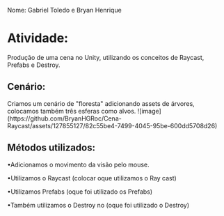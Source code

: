 Nome: Gabriel Toledo e Bryan Henrique 

<h1>Atividade: </h1>
Produção de uma cena no Unity, utilizando os conceitos de Raycast, Prefabs e Destroy.

<h2>Cenário:</h2>
Criamos um cenário de "floresta" adicionando assets de árvores, colocamos também três esferas como alvos.
![image](https://github.com/BryanHGRoc/Cena-Raycast/assets/127855127/82c55be4-7499-4045-95be-600dd5708d26)


<h2>Métodos utilizados:</h2>
 
•Adicionamos o movimento da visão pelo mouse.

•Utilizamos o Raycast (colocar oque utilizamos o Ray cast)

•Utilizamos Prefabs (oque foi utilizado os Prefabs)

•Também utilizamos o Destroy no (oque foi utilizado o Destroy)
